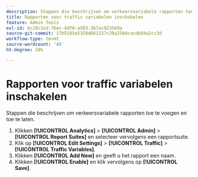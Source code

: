 ```yaml
---
description: Stappen die beschrijven om verkeersvariabele rapporten toe te voegen en toe te laten.
title: Rapporten voor traffic variabelen inschakelen
feature: Admin Tools
exl-id: 6c28c1ed-76ec-4df8-a583-3b7ac923569a
source-git-commit: 17b5185e5358d661157c20a2504cacdbd4a2cc3d
workflow-type: tm+mt
source-wordcount: '45'
ht-degree: 20%

---
```


# Rapporten voor traffic variabelen inschakelen

Stappen die beschrijven om verkeersvariabele rapporten toe te voegen en toe te laten.

1. Klikken **[!UICONTROL Analytics]** > **[!UICONTROL Admin]** > **[!UICONTROL Report Suites]** en selecteer vervolgens een rapportsuite.
1. Klik op **[!UICONTROL Edit Settings]** > **[!UICONTROL Traffic]** > **[!UICONTROL Traffic Variables]**.
1. Klikken **[!UICONTROL Add New]** en geeft u het rapport een naam.
1. Klikken **[!UICONTROL Enable]** en klik vervolgens op **[!UICONTROL Save]**.
